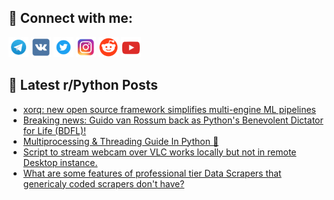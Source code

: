 ## 🔎 Connect with me:
[<img src="https://github.com/bullbesh/bullbesh/blob/main/images/Telegram.png" width="32" height="32" />](https://t.me/bullbesh)
[<img src="https://github.com/bullbesh/bullbesh/blob/main/images/VK.png" width="32" height="32" />](https://vk.com/bullbesh)
[<img src="https://github.com/bullbesh/bullbesh/blob/main/images/Twitter.png" width="32" height="32" />](https://twitter.com/bullbesh1)
[<img src="https://github.com/bullbesh/bullbesh/blob/main/images/Instagram.png" width="32" height="32" />](https://www.instagram.com/bullbesh)
[<img src="https://github.com/bullbesh/bullbesh/blob/main/images/Reddit.png" width="32" height="32" />](https://www.reddit.com/user/bullbesh)
[<img src="https://github.com/bullbesh/bullbesh/blob/main/images/YouTube.png" width="32" height="32" />](https://www.youtube.com/channel/UCtfjRs6uzgq5mfm8S06WTcg)

## 📕 Latest r/Python Posts
<!-- BLOG-POST-LIST:START -->
- [xorq: new open source framework simplifies multi-engine ML pipelines](https://www.reddit.com/r/Python/comments/1joxycb/xorq_new_open_source_framework_simplifies/)
- [Breaking news: Guido van Rossum back as Python&#39;s Benevolent Dictator for Life &lpar;BDFL&rpar;!](https://www.reddit.com/r/Python/comments/1jowzs2/breaking_news_guido_van_rossum_back_as_pythons/)
- [Multiprocessing &amp; Threading Guide In Python 🚀](https://www.reddit.com/r/Python/comments/1jov7lm/multiprocessing_threading_guide_in_python/)
- [Script to stream webcam over VLC works locally but not in remote Desktop instance.](https://www.reddit.com/r/Python/comments/1joutqc/script_to_stream_webcam_over_vlc_works_locally/)
- [What are some features of professional tier Data Scrapers that genericaly coded scrapers don&#39;t have?](https://www.reddit.com/r/Python/comments/1jou1ab/what_are_some_features_of_professional_tier_data/)
<!-- BLOG-POST-LIST:END -->
